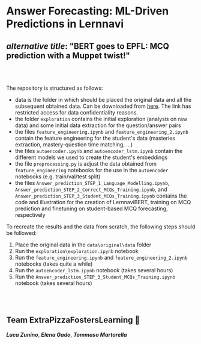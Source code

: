 # Answer Forecasting: ML-Driven Predictions in Lernnavi
## *alternative title*: "BERT goes to EPFL: MCQ prediction with a Muppet twist!"

<br/>
<br/>

The repository is structured as follows:
- data is the folder in which should be placed the original data and all the subsequent obtained data. Can be downloaded from [here](https://drive.google.com/drive/folders/14PoILQG5sK7tSWMJtBfNUH_3UkXzR_dD?usp=sharing). The link has restricted access for data confidentiality reasons.
- the folder `exploration` contains the initial exploration (analysis on raw data) and some initial data extraction for the question/answer pairs
- the files `feature_engineering.ipynb` and `feature_engineering_2.ipynb` contain the feature engineering for the student's data (masteries extraction, mastery-question time matching, ...)
- the files `autoencoder.ipynb` and `autoencoder_lstm.ipynb` contain the different models we used to create the student's embeddings
- the file `preprocessing.py` is adjust the data obtained from `feature_engineering` notebooks for the use in the `autoencoder` notebooks (e.g. train/val/test split)
- the files `Answer_prediction_STEP_1_Language_Modelling.ipynb`, `Answer_prediction_STEP_2_Correct_MCQs_Training.ipynb`, and `Answer_prediction_STEP_3_Student_MCQs_Training.ipynb` contains the code and illustration for the creation of LernnaviBERT, training on MCQ prediction and finetuning on student-based MCQ forecasting, respectively

To recreate the results and the data from scratch, the following steps should be followed:
1. Place the original data in the `data\original\data` folder
2. Run the `exploration\exploration.ipynb` notebook
3. Run the `feature_engineering.ipynb` and `feature_engineering_2.ipynb` notebooks (takes quite a while)
4. Run the `autoencoder_lstm.ipynb` notebook (takes several hours)
5. Run the `Answer_prediction_STEP_3_Student_MCQs_Training.ipynb` notebook (takes several hours)

<br/>
<br/>

## **Team ExtraPizzaFostersLearning 🍕** 
***Luca Zunino***, ***Elena Gado***, ***Tommaso Martorella***